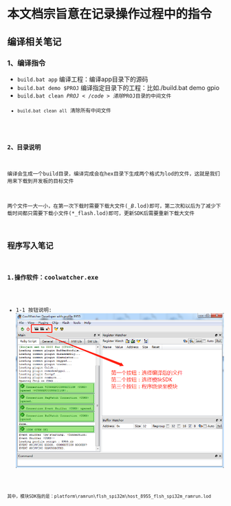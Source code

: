 # 本文档宗旨意在记录操作过程中的指令

## 编译相关笔记

### 1、编译指令

- <code>build.bat app</code> 编译工程：编译app目录下的源码
- <code>build.bat demo $PROJ</code> 编译指定目录下的工程：比如./build.bat demo gpio
- <code>build.bat clean $PROJ</code> 清除$PROJ目录的中间文件
- <code>build.bat clean all</code> 清除所有中间文件

### 2、目录说明

编译会生成一个build目录，编译完成会在hex目录下生成两个格式为lod的文件，这就是我们用来下载到开发板的目标文件

两个文件一大一小，在第一次下载时需要下载大文件(*_B*.lod)即可，第二次和以后为了减少下载时间都只需要下载小文件(*_flash.lod)即可，更新SDK后需要重新下载大文件


## 程序写入笔记

### 1.操作软件：coolwatcher.exe
- 1-1 按钮说明:
![](./image/tool.png)

~~~
其中，模块SDK指的是：platform\ramrun\flsh_spi32m\host_8955_flsh_spi32m_ramrun.lod
~~~

